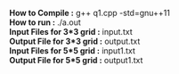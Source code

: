 **How to Compile :** g++ q1.cpp -std=gnu++11 <br />
**How to run :** ./a.out <br />
**Input Files for 3*3 grid :** input.txt  <br />
**Output File for 3*3 grid :** output.txt <br />
**Input Files for 5*5 grid :** input1.txt <br />
**Output File for 5*5 grid :** output1.txt <br />
